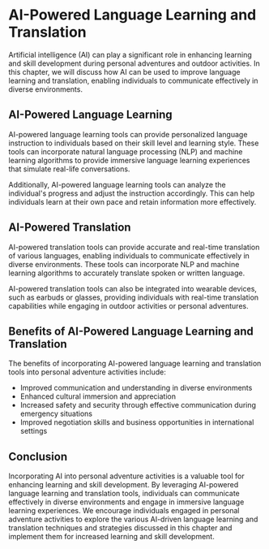 AI-Powered Language Learning and Translation
=========================================================================================================

Artificial intelligence (AI) can play a significant role in enhancing learning and skill development during personal adventures and outdoor activities. In this chapter, we will discuss how AI can be used to improve language learning and translation, enabling individuals to communicate effectively in diverse environments.

AI-Powered Language Learning
----------------------------

AI-powered language learning tools can provide personalized language instruction to individuals based on their skill level and learning style. These tools can incorporate natural language processing (NLP) and machine learning algorithms to provide immersive language learning experiences that simulate real-life conversations.

Additionally, AI-powered language learning tools can analyze the individual's progress and adjust the instruction accordingly. This can help individuals learn at their own pace and retain information more effectively.

AI-Powered Translation
----------------------

AI-powered translation tools can provide accurate and real-time translation of various languages, enabling individuals to communicate effectively in diverse environments. These tools can incorporate NLP and machine learning algorithms to accurately translate spoken or written language.

AI-powered translation tools can also be integrated into wearable devices, such as earbuds or glasses, providing individuals with real-time translation capabilities while engaging in outdoor activities or personal adventures.

Benefits of AI-Powered Language Learning and Translation
--------------------------------------------------------

The benefits of incorporating AI-powered language learning and translation tools into personal adventure activities include:

* Improved communication and understanding in diverse environments
* Enhanced cultural immersion and appreciation
* Increased safety and security through effective communication during emergency situations
* Improved negotiation skills and business opportunities in international settings

Conclusion
----------

Incorporating AI into personal adventure activities is a valuable tool for enhancing learning and skill development. By leveraging AI-powered language learning and translation tools, individuals can communicate effectively in diverse environments and engage in immersive language learning experiences. We encourage individuals engaged in personal adventure activities to explore the various AI-driven language learning and translation techniques and strategies discussed in this chapter and implement them for increased learning and skill development.

